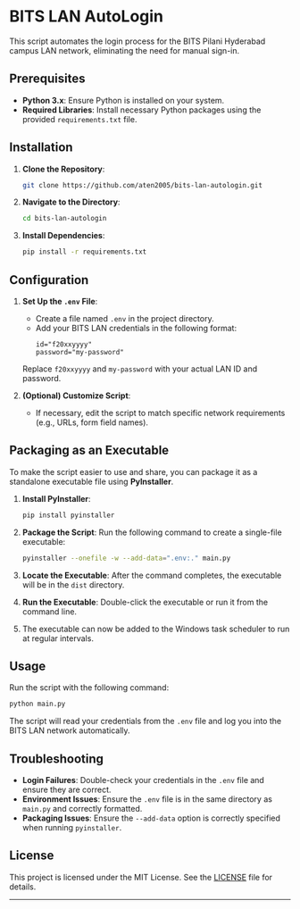 # BITS LAN AutoLogin

This script automates the login process for the BITS Pilani Hyderabad campus LAN network, eliminating the need for manual sign-in.

## Prerequisites

- **Python 3.x**: Ensure Python is installed on your system.
- **Required Libraries**: Install necessary Python packages using the provided `requirements.txt` file.

## Installation

1. **Clone the Repository**:
   ```bash
   git clone https://github.com/aten2005/bits-lan-autologin.git
   ```

2. **Navigate to the Directory**:
   ```bash
   cd bits-lan-autologin
   ```

3. **Install Dependencies**:
   ```bash
   pip install -r requirements.txt
   ```

## Configuration

1. **Set Up the `.env` File**:
   - Create a file named `.env` in the project directory.
   - Add your BITS LAN credentials in the following format:
     ```
     id="f20xxyyyy"
     password="my-password"
     ```

   Replace `f20xxyyyy` and `my-password` with your actual LAN ID and password.

2. **(Optional) Customize Script**:
   - If necessary, edit the script to match specific network requirements (e.g., URLs, form field names).

## Packaging as an Executable

To make the script easier to use and share, you can package it as a standalone executable file using **PyInstaller**.

1. **Install PyInstaller**:
   ```bash
   pip install pyinstaller
   ```

2. **Package the Script**:
   Run the following command to create a single-file executable:
   ```bash
   pyinstaller --onefile -w --add-data=".env:." main.py
   ```
3. **Locate the Executable**:
   After the command completes, the executable will be in the `dist` directory.

4. **Run the Executable**:
   Double-click the executable or run it from the command line.

5. The executable can now be added to the Windows task scheduler to run at regular intervals.

## Usage

Run the script with the following command:
```bash
python main.py
```

The script will read your credentials from the `.env` file and log you into the BITS LAN network automatically.

## Troubleshooting

- **Login Failures**: Double-check your credentials in the `.env` file and ensure they are correct.
- **Environment Issues**: Ensure the `.env` file is in the same directory as `main.py` and correctly formatted.
- **Packaging Issues**: Ensure the `--add-data` option is correctly specified when running `pyinstaller`.

## License

This project is licensed under the MIT License. See the [LICENSE](LICENSE) file for details.

---
